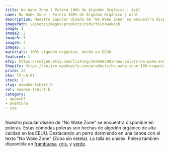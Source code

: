 ```yaml
---
title: No Wake Zone | Polera 100% de Algodón Orgánico | Azúl
name: No Wake Zone | Polera 100% de Algodón Orgánico | Azúl
description: Nuestro popular diseño de "No Wake Zone" se encuentra disponible en poleras. Estas cómodas poleras son hechas de algodón orgánico de alta calidad en los EEUU. Destacando un perro dormiendo en una canoa con el texto "No Wake Zone" (Zona sin estela).
imagePath: \assets\images\products\tshirts\nowake\b
image: 1
image2: 2
image3: 3
image4: 4
image5: 5
materials: 100% algodón orgánico. Hecho en EEUU.
featured: 1
etsy: https://soijen.etsy.com/listing/1036683903/new-colors-no-wake-zone-100-organic?utm_source=Copy&utm_medium=ListingManager&utm_campaign=Share&utm_term=so.lmsm&share_time=1695261131537
Shopify: https://soijen.myshopify.com/products/no-wake-zone-100-organic-cotton-t-shirt
price: 32
sku: TS-LA-01
stock: 1
slug: nowake-tshirt-b
ref: nowake-tshirt-b
category:
- apparel
- aventura
- usa
---
```

Nuestro popular diseño de "No Wake Zone" se encuentra disponible en poleras. Estas cómodas poleras son hechas de algodón orgánico de alta calidad en los EEUU. Destacando un perro dormiendo en una canoa con el texto "No Wake Zone" (Zona sin estela). La talla es unisex. Polera también disponible en <a href="/es/products/nowake-tshirt-berry" title="No Wake Zone | Polera 100% de Algodón Orgánico | Frambuesa">frambuesa</a>, <a href="/es/products/nowake-tshirt-g" title="No Wake Zone | Polera 100% de Algodón Orgánico | Gris">gris</a>, y <a href="/es/products/nowake-tshirt-moss" title="No Wake Zone | Polera 100% de Algodón Orgánico | Verde">verde</a>.
